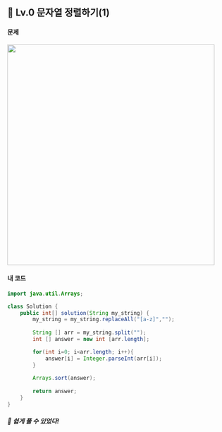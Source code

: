 ## 📍 Lv.0 문자열 정렬하기(1) <br>

#### 문제 <br>
<img src="https://github.com/yejinsohn/TIL/assets/104317217/0dcd8abf-8310-4a9b-ba21-006eca6f5abf" width="470" height="500"/>

#### 내 코드 <br>

```Java
import java.util.Arrays;

class Solution {
    public int[] solution(String my_string) {
        my_string = my_string.replaceAll("[a-z]","");
        
        String [] arr = my_string.split("");
        int [] answer = new int [arr.length];

        for(int i=0; i<arr.length; i++){
            answer[i] = Integer.parseInt(arr[i]);
        }
        
        Arrays.sort(answer);
        
        return answer;
    }
}
```

##### 🌿 쉽게 풀 수 있었다!
